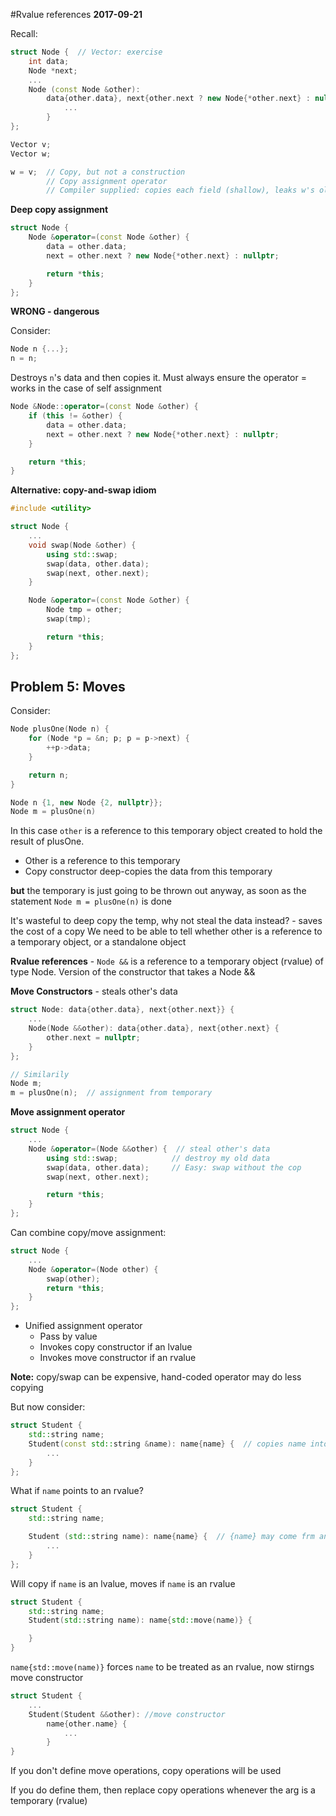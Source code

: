 #Rvalue references 
**2017-09-21**

Recall:
```C++
struct Node {  // Vector: exercise
    int data;
    Node *next;
    ...
    Node (const Node &other): 
        data{other.data}, next{other.next ? new Node{*other.next} : nullptr} {  // Account for dereferencing a nullptr
            ...
        }
};
```

```C++
Vector v;
Vector w;

w = v;  // Copy, but not a construction
        // Copy assignment operator
        // Compiler supplied: copies each field (shallow), leaks w's old data
```

**Deep copy assignment**

```C++
struct Node {
    Node &operator=(const Node &other) {
        data = other.data;
        next = other.next ? new Node{*other.next} : nullptr;

        return *this;
    }
};
```

**WRONG - dangerous**

Consider:
```C++
Node n {...};
n = n;
```

Destroys `n`'s data and then copies it. Must always ensure the operator = works in the case of self assignment

```C++
Node &Node::operator=(const Node &other) {
    if (this != &other) {
        data = other.data;
        next = other.next ? new Node{*other.next} : nullptr;
    }

    return *this;
}
```

**Alternative: copy-and-swap idiom**

```C++
#include <utility>

struct Node {
    ...
    void swap(Node &other) {
        using std::swap;
        swap(data, other.data);
        swap(next, other.next);
    }

    Node &operator=(const Node &other) {
        Node tmp = other;
        swap(tmp);

        return *this;
    }
};
```

## Problem 5: Moves

Consider:

```C++
Node plusOne(Node n) {
    for (Node *p = &n; p; p = p->next) {
        ++p->data;
    }

    return n;
}

Node n {1, new Node {2, nullptr}};
Node m = plusOne(n)
```

In this case `other` is a reference to this temporary object created to hold the result of plusOne.

- Other is a reference to this temporary
- Copy constructor deep-copies the data from this temporary

**but** the temporary is just going to be thrown out anyway, as soon as the statement `Node m = plusOne(n)` is done

It's wasteful to deep copy the temp, why not steal the data instead? - saves the cost of a copy
We need to be able to tell whether other is a reference to a temporary object, or a standalone object

**Rvalue references** - `Node &&` is a reference to a temporary object (rvalue) of type Node. Version of the constructor that takes a Node &&

**Move Constructors** - steals other's data

```C++
struct Node: data{other.data}, next{other.next}} {
    ...
    Node(Node &&other): data{other.data}, next{other.next} {
        other.next = nullptr;
    }
};

// Similarily
Node m;
m = plusOne(n);  // assignment from temporary
```

**Move assignment operator**

```C++
struct Node {
    ...
    Node &operator=(Node &&other) {  // steal other's data
        using std::swap;            // destroy my old data
        swap(data, other.data);     // Easy: swap without the cop
        swap(next, other.next);

        return *this;
    }
};
```

Can combine copy/move assignment:

```C++
struct Node {
    ...
    Node &operator=(Node other) { 
        swap(other);
        return *this;
    }
};
```

- Unified assignment operator
    - Pass by value
    - Invokes copy constructor if an lvalue
    - Invokes move constructor if an rvalue

**Note:** copy/swap can be expensive, hand-coded operator may do less copying

But now consider:

```C++
struct Student {
    std::string name;
    Student(const std::string &name): name{name} {  // copies name into field (copy ctor)
        ...
    }
};
```

What if `name` points to an rvalue?

```C++
struct Student {
    std::string name;

    Student (std::string name): name{name} {  // {name} may come frm an rvalue, but it is an lvalue
        ...
    }
};
```

Will copy if `name` is an lvalue, moves if `name` is an rvalue

```C++
struct Student {
    std::string name;
    Student(std::string name): name{std::move(name)} {

    }
}
```

`name{std::move(name)}` forces `name` to be treated as an rvalue, now stirngs move constructor

```C++
struct Student {
    ...
    Student(Student &&other): //move constructor
        name{other.name} {
            ...
        }
}
```

If you don't define move operations, copy operations will be used

If you do define them, then replace copy operations whenever the arg is a temporary (rvalue)